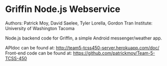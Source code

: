 # Griffin Node.js Webservice

Authors: Patrick Moy, David Saelee, Tyler Lorella, Gordon Tran
Institute: University of Washington Tacoma

Node.js backend code for Griffin, a simple Android messenger/weather app. 

APIdoc can be found at: http://team5-tcss450-server.herokuapp.com/doc/
Front-end code can be found at: https://github.com/patrickmoy/Team-5-TCSS-450
